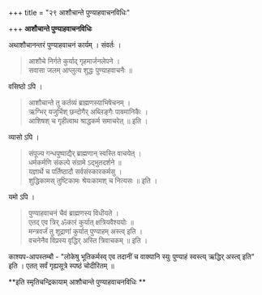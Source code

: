 +++
title = "२९ आशौचान्ते पुण्याहवाचनविधिः"

+++
**आशौचान्ते पुण्याहवाचनविधिः**

अथाशौचानन्तरं पुण्याहवाचनं कार्यम् । संवर्तः ।

> आशौचे निर्गते कुर्याद् गृहमार्जनलेपने ।  
> सवासा जलम् आप्लुत्य शुद्धः पुण्याहवाचनैः ॥

वसिष्ठो ऽपि ।

> आशौचान्ते तु कर्तव्यं ब्राह्मणस्याभिषेचनम् ।  
> ऋग्भिर् यजुर्भिश् छन्दोगैर् अब्लिङ्गैः पावमानिकैः ।  
> आशिषश् च गृहीत्वाथ श्राद्धकर्म समाचरेत् ॥ इति ।

व्यासो ऽपि ।

> संपूज्य गन्धपुष्पाद्यैर् ब्राह्मणान् स्वस्ति वाचयेत् ।  
> धर्मकर्मणि संकल्पे संग्रामे ऽद्भुतदर्शने ॥  
> यज्ञार्थे च पर्तिष्ठादौ सर्वसंस्कारकर्मसु ।  
> शुद्धिकामस् तुष्टिकामः श्रेयःकामश् च नित्यसः ॥ इति ।

यमो ऽपि ।

> पुण्याहवाचनं चैवं ब्राह्मणस्य विधीयते ।  
> एतद् एव त्रिर् ॐकारं कुर्यात् क्षत्रियवैश्ययोः ॥  
> मन्त्रवर्जं तु शूद्राणां कुर्यात् पुण्याहम् अस्त्व् इति ।  
> वचनेनैव विप्रस्य वृद्धिर् अस्ति त्रिवाचकम् ॥ इति ।

काश्यप-आपस्तम्बौ -  "लोकेषु भूतिकर्मस्व् एव तदानीं च वाक्यानि स्युः पुण्याहं स्वस्त्य् ऋद्धिर् अस्त्व् इति" इति । एतत् सर्वं गृह्यसूत्रे स्पष्ठं चोदीरितम् ॥

**इति स्मृतिचन्द्रिकायाम् आशौचान्ते पुण्याहवाचनविधिः **

